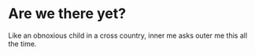 # Are we there yet?

Like an obnoxious child in a cross country, inner me asks outer me this all the time.
